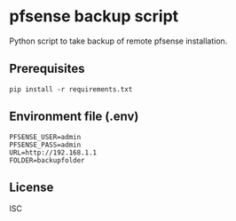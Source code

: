 # pfsense backup script

Python script to take backup of remote pfsense installation.

## Prerequisites

    pip install -r requirements.txt

## Environment file (.env)
```
PFSENSE_USER=admin
PFSENSE_PASS=admin
URL=http://192.168.1.1
FOLDER=backupfolder
```

## License

ISC

